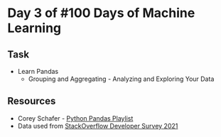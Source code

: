 # Day 3 of #100 Days of Machine Learning

## Task
- Learn Pandas
    - Grouping and Aggregating - Analyzing and Exploring Your Data

## Resources
- Corey Schafer - [Python Pandas Playlist](https://www.youtube.com/playlist?list=PL-osiE80TeTsWmV9i9c58mdDCSskIFdDS)
- Data used from [StackOverflow Developer Survey 2021](https://insights.stackoverflow.com/survey)
